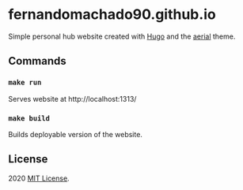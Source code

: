 # fernandomachado90.github.io
Simple personal hub website created with [Hugo](https://gohugo.io/) and the [aerial](https://github.com/sethmacleod/aerial) theme.

## Commands

### `make run`
Serves website at http://localhost:1313/

### `make build`                    
Builds deployable version of the website.

## License

2020 [MIT License](LICENSE).
